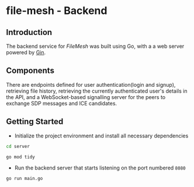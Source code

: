 # file-mesh - Backend

## Introduction

The backend service for *FileMesh* was built using Go, with a a web server powered by [Gin](https://github.com/gin-gonic/gin).

## Components

There are endpoints defined for user authentication(login and signup), retrieving file history, retrieving the currently authenticated user's details in the API, and a WebSocket-based signalling server for the peers to exchange SDP messages and ICE candidates.

## Getting Started

- Initialize the project environment and install all necessary dependencies

```bash
cd server

go mod tidy
```

- Run the backend server that starts listening on the port numbered ```8080```

```bash
go run main.go
```





